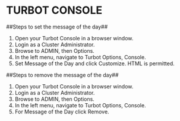 # TURBOT CONSOLE

##Steps to set the message of the day##
1. Open your Turbot Console in a browser window.
2. Login as a Cluster Administrator.
3. Browse to ADMIN, then Options.
4. In the left menu, navigate to Turbot Options, Console.
5. Set Message of the Day and click Customize. HTML is permitted.

##Steps to remove the message of the day##
1. Open your Turbot Console in a browser window.
2. Login as a Cluster Administrator.
3. Browse to ADMIN, then Options.
4. In the left menu, navigate to Turbot Options, Console.
5. For Message of the Day click Remove.




